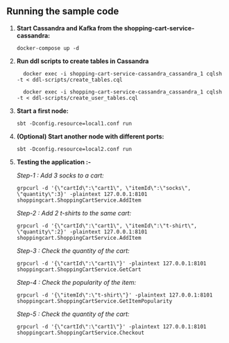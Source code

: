 ## Running the sample code

1. **Start Cassandra and Kafka from the shopping-cart-service-cassandra:**
    ```
    docker-compose up -d
    ```

2. **Run ddl scripts to create tables in Cassandra**
   ```
     docker exec -i shopping-cart-service-cassandra_cassandra_1 cqlsh -t < ddl-scripts/create_tables.cql
     
     docker exec -i shopping-cart-service-cassandra_cassandra_1 cqlsh -t < ddl-scripts/create_user_tables.cql
   ```
3. **Start a first node:**

    ```
    sbt -Dconfig.resource=local1.conf run
    ```

4. **(Optional) Start another node with different ports:**

    ```
    sbt -Dconfig.resource=local2.conf run
    ```
   
5. **Testing the application :-**
   
   *Step-1 : Add 3 socks to a cart:*
 
   ```
   grpcurl -d '{\"cartId\":\"cart1\", \"itemId\":\"socks\", \"quantity\":3}' -plaintext 127.0.0.1:8101 shoppingcart.ShoppingCartService.AddItem
   ```
   *Step-2 : Add 2 t-shirts to the same cart:*
   ```
   grpcurl -d '{\"cartId\":\"cart1\", \"itemId\":\"t-shirt\", \"quantity\":2}' -plaintext 127.0.0.1:8101 shoppingcart.ShoppingCartService.AddItem
   ```
   *Step-3 : Check the quantity of the cart:*
   ```
   grpcurl -d '{\"cartId\":\"cart1\"}' -plaintext 127.0.0.1:8101 shoppingcart.ShoppingCartService.GetCart
   ```
   *Step-4 : Check the popularity of the item:*
   ```
   grpcurl -d '{\"itemId\":\"t-shirt\"}' -plaintext 127.0.0.1:8101 shoppingcart.ShoppingCartService.GetItemPopularity
   ```
   *Step-5 : Check the quantity of the cart:*
   ```
   grpcurl -d '{\"cartId\":\"cart1\"}' -plaintext 127.0.0.1:8101 shoppingcart.ShoppingCartService.Checkout
   ```
   